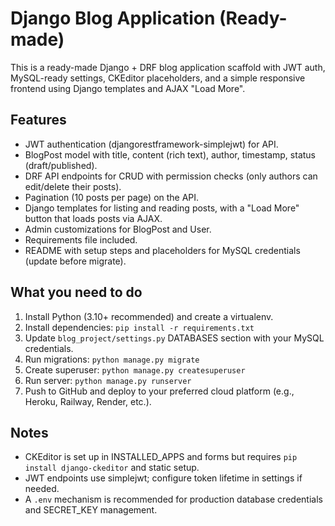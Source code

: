 
# Django Blog Application (Ready-made)

This is a ready-made Django + DRF blog application scaffold with JWT auth, MySQL-ready settings, CKEditor placeholders,
and a simple responsive frontend using Django templates and AJAX "Load More".

## Features
- JWT authentication (djangorestframework-simplejwt) for API.
- BlogPost model with title, content (rich text), author, timestamp, status (draft/published).
- DRF API endpoints for CRUD with permission checks (only authors can edit/delete their posts).
- Pagination (10 posts per page) on the API.
- Django templates for listing and reading posts, with a "Load More" button that loads posts via AJAX.
- Admin customizations for BlogPost and User.
- Requirements file included.
- README with setup steps and placeholders for MySQL credentials (update before migrate).

## What you need to do
1. Install Python (3.10+ recommended) and create a virtualenv.
2. Install dependencies: `pip install -r requirements.txt`
3. Update `blog_project/settings.py` DATABASES section with your MySQL credentials.
4. Run migrations: `python manage.py migrate`
5. Create superuser: `python manage.py createsuperuser`
6. Run server: `python manage.py runserver`
7. Push to GitHub and deploy to your preferred cloud platform (e.g., Heroku, Railway, Render, etc.).

## Notes
- CKEditor is set up in INSTALLED_APPS and forms but requires `pip install django-ckeditor` and static setup.
- JWT endpoints use simplejwt; configure token lifetime in settings if needed.
- A `.env` mechanism is recommended for production database credentials and SECRET_KEY management.
